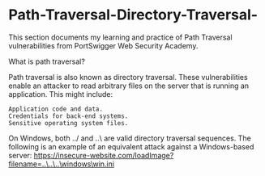 # Path-Traversal-Directory-Traversal-
This section documents my learning and practice of Path Traversal vulnerabilities from PortSwigger Web Security Academy.


What is path traversal?

Path traversal is also known as directory traversal. These vulnerabilities enable an attacker to read arbitrary files on the server that is running an application. This might include:

    Application code and data.
    Credentials for back-end systems.
    Sensitive operating system files.
    
On Windows, both ../ and ..\ are valid directory traversal sequences. The following is an example of an equivalent attack against a Windows-based server:
https://insecure-website.com/loadImage?filename=..\..\..\windows\win.ini

